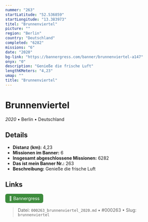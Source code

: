 ```yaml
---
nummer: "263"
startLatitude: "52.536859"
startLongitude: "13.383973"
titel: "Brunnenviertel"
picture: ""
region: "Berlin"
country: "Deutschland"
completed: "6282"
missions: "6"
date: "2020"
bg-link: "https://bannergress.com/banner/brunnenviertel-a147"
onyx: "0"
description: "Genieße die frische Luft"
lengthKMeters: "4,23"
umap: ""
title: "Brunnenviertel"
---
```

# Brunnenviertel

*2020* • Berlin • Deutschland



## Details
- **Distanz (km):** 4,23
- **Missionen im Banner:** 6
- **Insgesamt abgeschlossene Missionen:** 6282
- **Das ist mein Banner Nr.:** 263
- **Beschreibung:** Genieße die frische Luft


## Links
<div style="margin-top: 0.5em;">
<a href="https://bannergress.com/banner/brunnenviertel-a147" target="_blank" style="display:inline-block;margin-right:8px;padding:6px 12px;background-color:#3c8b3c;color:white;text-decoration:none;border-radius:6px;">🔗 Bannergress</a>

</div>


> Datei: `000263_brunnenviertel_2020.md` • #000263 • Slug: `brunnenviertel`
